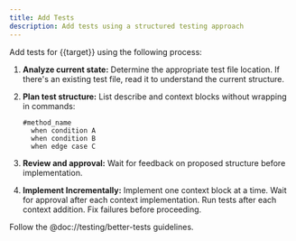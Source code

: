 ```yaml
---
title: Add Tests
description: Add tests using a structured testing approach
---
```


Add tests for {{target}} using the following process:

1. **Analyze current state:** Determine the appropriate test file location. If there's an existing test file, read it to understand the current structure.

2. **Plan test structure:** List describe and context blocks without wrapping in commands:

   ```
   #method_name
     when condition A
     when condition B
     when edge case C
   ```

3. **Review and approval:** Wait for feedback on proposed structure before implementation.

4. **Implement Incrementally:** Implement one context block at a time. Wait for approval after each context implementation. Run tests after each context addition. Fix failures before proceeding.

Follow the @doc://testing/better-tests guidelines.

